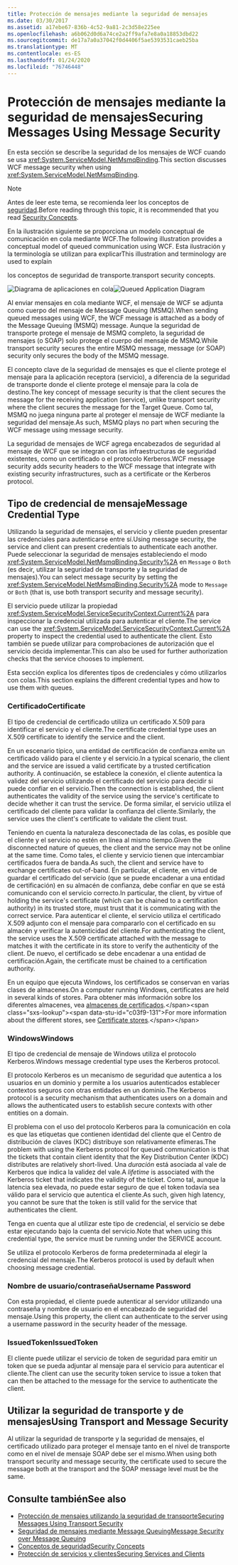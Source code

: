 ```yaml
---
title: Protección de mensajes mediante la seguridad de mensajes
ms.date: 03/30/2017
ms.assetid: a17ebe67-836b-4c52-9a81-2c3d58e225ee
ms.openlocfilehash: a6b062d0d6a74ce2a2ff9afa7e8a0a18853dbd22
ms.sourcegitcommit: de17a7a0a37042f0d4406f5ae5393531caeb25ba
ms.translationtype: MT
ms.contentlocale: es-ES
ms.lasthandoff: 01/24/2020
ms.locfileid: "76746448"
---
```

# <a name="securing-messages-using-message-security"></a><span data-ttu-id="c03f9-102">Protección de mensajes mediante la seguridad de mensajes</span><span class="sxs-lookup"><span data-stu-id="c03f9-102">Securing Messages Using Message Security</span></span>
<span data-ttu-id="c03f9-103">En esta sección se describe la seguridad de los mensajes de WCF cuando se usa <xref:System.ServiceModel.NetMsmqBinding>.</span><span class="sxs-lookup"><span data-stu-id="c03f9-103">This section discusses WCF message security when using <xref:System.ServiceModel.NetMsmqBinding>.</span></span>  
  
> [!NOTE]
> <span data-ttu-id="c03f9-104">Antes de leer este tema, se recomienda leer los conceptos de [seguridad](../../../../docs/framework/wcf/feature-details/security-concepts.md).</span><span class="sxs-lookup"><span data-stu-id="c03f9-104">Before reading through this topic, it is recommended that you read [Security Concepts](../../../../docs/framework/wcf/feature-details/security-concepts.md).</span></span>  
  
 <span data-ttu-id="c03f9-105">En la ilustración siguiente se proporciona un modelo conceptual de comunicación en cola mediante WCF.</span><span class="sxs-lookup"><span data-stu-id="c03f9-105">The following illustration provides a conceptual model of queued communication using WCF.</span></span> <span data-ttu-id="c03f9-106">Esta ilustración y la terminología se utilizan para explicar</span><span class="sxs-lookup"><span data-stu-id="c03f9-106">This illustration and terminology are used to explain</span></span>  
  
 <span data-ttu-id="c03f9-107">los conceptos de seguridad de transporte.</span><span class="sxs-lookup"><span data-stu-id="c03f9-107">transport security concepts.</span></span>  
  
 <span data-ttu-id="c03f9-108">![Diagrama de aplicaciones en cola](../../../../docs/framework/wcf/feature-details/media/distributed-queue-figure.jpg "Distributed-Queue-Figure")</span><span class="sxs-lookup"><span data-stu-id="c03f9-108">![Queued Application Diagram](../../../../docs/framework/wcf/feature-details/media/distributed-queue-figure.jpg "Distributed-Queue-Figure")</span></span>  
  
 <span data-ttu-id="c03f9-109">Al enviar mensajes en cola mediante WCF, el mensaje de WCF se adjunta como cuerpo del mensaje de Message Queuing (MSMQ).</span><span class="sxs-lookup"><span data-stu-id="c03f9-109">When sending queued messages using WCF, the WCF message is attached as a body of the Message Queuing (MSMQ) message.</span></span> <span data-ttu-id="c03f9-110">Aunque la seguridad de transporte protege el mensaje de MSMQ completo, la seguridad de mensajes (o SOAP) solo protege el cuerpo del mensaje de MSMQ.</span><span class="sxs-lookup"><span data-stu-id="c03f9-110">While transport security secures the entire MSMQ message, message (or SOAP) security only secures the body of the MSMQ message.</span></span>  
  
 <span data-ttu-id="c03f9-111">El concepto clave de la seguridad de mensajes es que el cliente protege el mensaje para la aplicación receptora (servicio), a diferencia de la seguridad de transporte donde el cliente protege el mensaje para la cola de destino.</span><span class="sxs-lookup"><span data-stu-id="c03f9-111">The key concept of message security is that the client secures the message for the receiving application (service), unlike transport security where the client secures the message for the Target Queue.</span></span> <span data-ttu-id="c03f9-112">Como tal, MSMQ no juega ninguna parte al proteger el mensaje de WCF mediante la seguridad del mensaje.</span><span class="sxs-lookup"><span data-stu-id="c03f9-112">As such, MSMQ plays no part when securing the WCF message using message security.</span></span>  
  
 <span data-ttu-id="c03f9-113">La seguridad de mensajes de WCF agrega encabezados de seguridad al mensaje de WCF que se integran con las infraestructuras de seguridad existentes, como un certificado o el protocolo Kerberos.</span><span class="sxs-lookup"><span data-stu-id="c03f9-113">WCF message security adds security headers to the WCF message that integrate with existing security infrastructures, such as a certificate or the Kerberos protocol.</span></span>  
  
## <a name="message-credential-type"></a><span data-ttu-id="c03f9-114">Tipo de credencial de mensaje</span><span class="sxs-lookup"><span data-stu-id="c03f9-114">Message Credential Type</span></span>  
 <span data-ttu-id="c03f9-115">Utilizando la seguridad de mensajes, el servicio y cliente pueden presentar las credenciales para autenticarse entre sí.</span><span class="sxs-lookup"><span data-stu-id="c03f9-115">Using message security, the service and client can present credentials to authenticate each another.</span></span> <span data-ttu-id="c03f9-116">Puede seleccionar la seguridad de mensajes estableciendo el modo <xref:System.ServiceModel.NetMsmqBinding.Security%2A> en `Message` o `Both` (es decir, utilizar la seguridad de transporte y la seguridad de mensajes).</span><span class="sxs-lookup"><span data-stu-id="c03f9-116">You can select message security by setting the <xref:System.ServiceModel.NetMsmqBinding.Security%2A> mode to `Message` or `Both` (that is, use both transport security and message security).</span></span>  
  
 <span data-ttu-id="c03f9-117">El servicio puede utilizar la propiedad <xref:System.ServiceModel.ServiceSecurityContext.Current%2A> para inspeccionar la credencial utilizada para autenticar el cliente.</span><span class="sxs-lookup"><span data-stu-id="c03f9-117">The service can use the <xref:System.ServiceModel.ServiceSecurityContext.Current%2A> property to inspect the credential used to authenticate the client.</span></span> <span data-ttu-id="c03f9-118">Esto también se puede utilizar para comprobaciones de autorización que el servicio decida implementar.</span><span class="sxs-lookup"><span data-stu-id="c03f9-118">This can also be used for further authorization checks that the service chooses to implement.</span></span>  
  
 <span data-ttu-id="c03f9-119">Esta sección explica los diferentes tipos de credenciales y cómo utilizarlos con colas.</span><span class="sxs-lookup"><span data-stu-id="c03f9-119">This section explains the different credential types and how to use them with queues.</span></span>  
  
### <a name="certificate"></a><span data-ttu-id="c03f9-120">Certificado</span><span class="sxs-lookup"><span data-stu-id="c03f9-120">Certificate</span></span>  
 <span data-ttu-id="c03f9-121">El tipo de credencial de certificado utiliza un certificado X.509 para identificar el servicio y el cliente.</span><span class="sxs-lookup"><span data-stu-id="c03f9-121">The certificate credential type uses an X.509 certificate to identify the service and the client.</span></span>  
  
 <span data-ttu-id="c03f9-122">En un escenario típico, una entidad de certificación de confianza emite un certificado válido para el cliente y el servicio.</span><span class="sxs-lookup"><span data-stu-id="c03f9-122">In a typical scenario, the client and the service are issued a valid certificate by a trusted certification authority.</span></span> <span data-ttu-id="c03f9-123">A continuación, se establece la conexión, el cliente autentica la validez del servicio utilizando el certificado del servicio para decidir si puede confiar en el servicio.</span><span class="sxs-lookup"><span data-stu-id="c03f9-123">Then the connection is established, the client authenticates the validity of the service using the service's certificate to decide whether it can trust the service.</span></span> <span data-ttu-id="c03f9-124">De forma similar, el servicio utiliza el certificado del cliente para validar la confianza del cliente.</span><span class="sxs-lookup"><span data-stu-id="c03f9-124">Similarly, the service uses the client's certificate to validate the client trust.</span></span>  
  
 <span data-ttu-id="c03f9-125">Teniendo en cuenta la naturaleza desconectada de las colas, es posible que el cliente y el servicio no estén en línea al mismo tiempo.</span><span class="sxs-lookup"><span data-stu-id="c03f9-125">Given the disconnected nature of queues, the client and the service may not be online at the same time.</span></span> <span data-ttu-id="c03f9-126">Como tales, el cliente y servicio tienen que intercambiar certificados fuera de banda.</span><span class="sxs-lookup"><span data-stu-id="c03f9-126">As such, the client and service have to exchange certificates out-of-band.</span></span> <span data-ttu-id="c03f9-127">En particular, el cliente, en virtud de guardar el certificado del servicio (que se puede encadenar a una entidad de certificación) en su almacén de confianza, debe confiar en que se está comunicando con el servicio correcto.</span><span class="sxs-lookup"><span data-stu-id="c03f9-127">In particular, the client, by virtue of holding the service's certificate (which can be chained to a certification authority) in its trusted store, must trust that it is communicating with the correct service.</span></span> <span data-ttu-id="c03f9-128">Para autenticar el cliente, el servicio utiliza el certificado X.509 adjunto con el mensaje para compararlo con el certificado en su almacén y verificar la autenticidad del cliente.</span><span class="sxs-lookup"><span data-stu-id="c03f9-128">For authenticating the client, the service uses the X.509 certificate attached with the message to matches it with the certificate in its store to verify the authenticity of the client.</span></span> <span data-ttu-id="c03f9-129">De nuevo, el certificado se debe encadenar a una entidad de certificación.</span><span class="sxs-lookup"><span data-stu-id="c03f9-129">Again, the certificate must be chained to a certification authority.</span></span>  
  
 <span data-ttu-id="c03f9-130">En un equipo que ejecuta Windows, los certificados se conservan en varias clases de almacenes.</span><span class="sxs-lookup"><span data-stu-id="c03f9-130">On a computer running Windows, certificates are held in several kinds of stores.</span></span> <span data-ttu-id="c03f9-131">Para obtener más información sobre los diferentes almacenes, vea [almacenes de certificados](https://docs.microsoft.com/previous-versions/windows/it-pro/windows-server-2003/cc757138(v=ws.10)).</span><span class="sxs-lookup"><span data-stu-id="c03f9-131">For more information about the different stores, see [Certificate stores](https://docs.microsoft.com/previous-versions/windows/it-pro/windows-server-2003/cc757138(v=ws.10)).</span></span>  
  
### <a name="windows"></a><span data-ttu-id="c03f9-132">Windows</span><span class="sxs-lookup"><span data-stu-id="c03f9-132">Windows</span></span>  
 <span data-ttu-id="c03f9-133">El tipo de credencial de mensaje de Windows utiliza el protocolo Kerberos.</span><span class="sxs-lookup"><span data-stu-id="c03f9-133">Windows message credential type uses the Kerberos protocol.</span></span>  
  
 <span data-ttu-id="c03f9-134">El protocolo Kerberos es un mecanismo de seguridad que autentica a los usuarios en un dominio y permite a los usuarios autenticados establecer contextos seguros con otras entidades en un dominio.</span><span class="sxs-lookup"><span data-stu-id="c03f9-134">The Kerberos protocol is a security mechanism that authenticates users on a domain and allows the authenticated users to establish secure contexts with other entities on a domain.</span></span>  
  
 <span data-ttu-id="c03f9-135">El problema con el uso del protocolo Kerberos para la comunicación en cola es que las etiquetas que contienen identidad del cliente que el Centro de distribución de claves (KDC) distribuye son relativamente efímeras.</span><span class="sxs-lookup"><span data-stu-id="c03f9-135">The problem with using the Kerberos protocol for queued communication is that the tickets that contain client identity that the Key Distribution Center (KDC) distributes are relatively short-lived.</span></span> <span data-ttu-id="c03f9-136">Una *duración* está asociada al vale de Kerberos que indica la validez del vale.</span><span class="sxs-lookup"><span data-stu-id="c03f9-136">A *lifetime* is associated with the Kerberos ticket that indicates the validity of the ticket.</span></span> <span data-ttu-id="c03f9-137">Como tal, aunque la latencia sea elevada, no puede estar seguro de que el token todavía sea válido para el servicio que autentica el cliente.</span><span class="sxs-lookup"><span data-stu-id="c03f9-137">As such, given high latency, you cannot be sure that the token is still valid for the service that authenticates the client.</span></span>  
  
 <span data-ttu-id="c03f9-138">Tenga en cuenta que al utilizar este tipo de credencial, el servicio se debe estar ejecutando bajo la cuenta del servicio.</span><span class="sxs-lookup"><span data-stu-id="c03f9-138">Note that when using this credential type, the service must be running under the SERVICE account.</span></span>  
  
 <span data-ttu-id="c03f9-139">Se utiliza el protocolo Kerberos de forma predeterminada al elegir la credencial del mensaje.</span><span class="sxs-lookup"><span data-stu-id="c03f9-139">The Kerberos protocol is used by default when choosing message credential.</span></span>
  
### <a name="username-password"></a><span data-ttu-id="c03f9-140">Nombre de usuario/contraseña</span><span class="sxs-lookup"><span data-stu-id="c03f9-140">Username Password</span></span>  
 <span data-ttu-id="c03f9-141">Con esta propiedad, el cliente puede autenticar al servidor utilizando una contraseña y nombre de usuario en el encabezado de seguridad del mensaje.</span><span class="sxs-lookup"><span data-stu-id="c03f9-141">Using this property, the client can authenticate to the server using a username password in the security header of the message.</span></span>  
  
### <a name="issuedtoken"></a><span data-ttu-id="c03f9-142">IssuedToken</span><span class="sxs-lookup"><span data-stu-id="c03f9-142">IssuedToken</span></span>  
 <span data-ttu-id="c03f9-143">El cliente puede utilizar el servicio de token de seguridad para emitir un token que se pueda adjuntar al mensaje para el servicio para autenticar el cliente.</span><span class="sxs-lookup"><span data-stu-id="c03f9-143">The client can use the security token service to issue a token that can then be attached to the message for the service to authenticate the client.</span></span>  
  
## <a name="using-transport-and-message-security"></a><span data-ttu-id="c03f9-144">Utilizar la seguridad de transporte y de mensajes</span><span class="sxs-lookup"><span data-stu-id="c03f9-144">Using Transport and Message Security</span></span>  
 <span data-ttu-id="c03f9-145">Al utilizar la seguridad de transporte y la seguridad de mensajes, el certificado utilizado para proteger el mensaje tanto en el nivel de transporte como en el nivel de mensaje SOAP debe ser el mismo.</span><span class="sxs-lookup"><span data-stu-id="c03f9-145">When using both transport security and message security, the certificate used to secure the message both at the transport and the SOAP message level must be the same.</span></span>  
  
## <a name="see-also"></a><span data-ttu-id="c03f9-146">Consulte también</span><span class="sxs-lookup"><span data-stu-id="c03f9-146">See also</span></span>

- [<span data-ttu-id="c03f9-147">Protección de mensajes utilizando la seguridad de transporte</span><span class="sxs-lookup"><span data-stu-id="c03f9-147">Securing Messages Using Transport Security</span></span>](../../../../docs/framework/wcf/feature-details/securing-messages-using-transport-security.md)
- [<span data-ttu-id="c03f9-148">Seguridad de mensajes mediante Message Queuing</span><span class="sxs-lookup"><span data-stu-id="c03f9-148">Message Security over Message Queuing</span></span>](../../../../docs/framework/wcf/samples/message-security-over-message-queuing.md)
- [<span data-ttu-id="c03f9-149">Conceptos de seguridad</span><span class="sxs-lookup"><span data-stu-id="c03f9-149">Security Concepts</span></span>](../../../../docs/framework/wcf/feature-details/security-concepts.md)
- [<span data-ttu-id="c03f9-150">Protección de servicios y clientes</span><span class="sxs-lookup"><span data-stu-id="c03f9-150">Securing Services and Clients</span></span>](../../../../docs/framework/wcf/feature-details/securing-services-and-clients.md)
